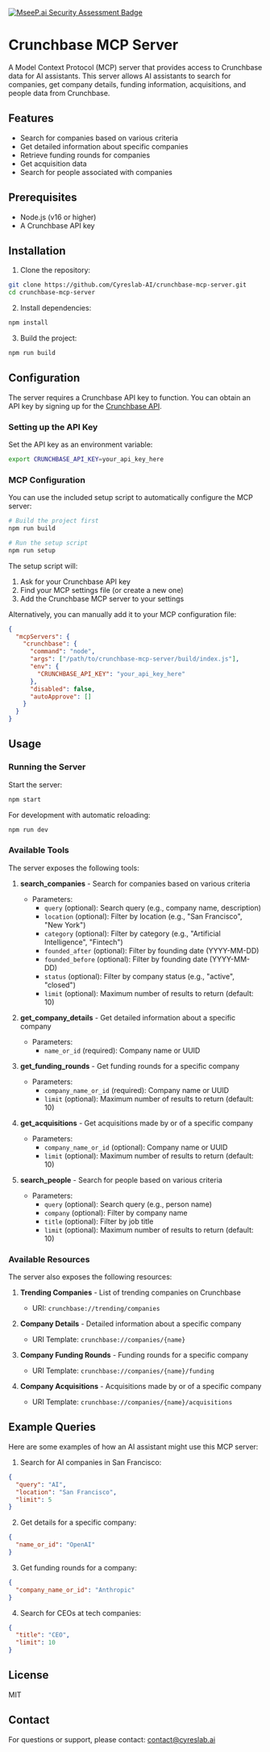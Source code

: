 [![MseeP.ai Security Assessment Badge](https://mseep.net/pr/cyreslab-ai-crunchbase-mcp-server-badge.png)](https://mseep.ai/app/cyreslab-ai-crunchbase-mcp-server)

# Crunchbase MCP Server

A Model Context Protocol (MCP) server that provides access to Crunchbase data for AI assistants. This server allows AI assistants to search for companies, get company details, funding information, acquisitions, and people data from Crunchbase.

## Features

- Search for companies based on various criteria
- Get detailed information about specific companies
- Retrieve funding rounds for companies
- Get acquisition data
- Search for people associated with companies

## Prerequisites

- Node.js (v16 or higher)
- A Crunchbase API key

## Installation

1. Clone the repository:

```bash
git clone https://github.com/Cyreslab-AI/crunchbase-mcp-server.git
cd crunchbase-mcp-server
```

2. Install dependencies:

```bash
npm install
```

3. Build the project:

```bash
npm run build
```

## Configuration

The server requires a Crunchbase API key to function. You can obtain an API key by signing up for the [Crunchbase API](https://data.crunchbase.com/docs/using-the-api).

### Setting up the API Key

Set the API key as an environment variable:

```bash
export CRUNCHBASE_API_KEY=your_api_key_here
```

### MCP Configuration

You can use the included setup script to automatically configure the MCP server:

```bash
# Build the project first
npm run build

# Run the setup script
npm run setup
```

The setup script will:

1. Ask for your Crunchbase API key
2. Find your MCP settings file (or create a new one)
3. Add the Crunchbase MCP server to your settings

Alternatively, you can manually add it to your MCP configuration file:

```json
{
  "mcpServers": {
    "crunchbase": {
      "command": "node",
      "args": ["/path/to/crunchbase-mcp-server/build/index.js"],
      "env": {
        "CRUNCHBASE_API_KEY": "your_api_key_here"
      },
      "disabled": false,
      "autoApprove": []
    }
  }
}
```

## Usage

### Running the Server

Start the server:

```bash
npm start
```

For development with automatic reloading:

```bash
npm run dev
```

### Available Tools

The server exposes the following tools:

1. **search_companies** - Search for companies based on various criteria

   - Parameters:
     - `query` (optional): Search query (e.g., company name, description)
     - `location` (optional): Filter by location (e.g., "San Francisco", "New York")
     - `category` (optional): Filter by category (e.g., "Artificial Intelligence", "Fintech")
     - `founded_after` (optional): Filter by founding date (YYYY-MM-DD)
     - `founded_before` (optional): Filter by founding date (YYYY-MM-DD)
     - `status` (optional): Filter by company status (e.g., "active", "closed")
     - `limit` (optional): Maximum number of results to return (default: 10)

2. **get_company_details** - Get detailed information about a specific company

   - Parameters:
     - `name_or_id` (required): Company name or UUID

3. **get_funding_rounds** - Get funding rounds for a specific company

   - Parameters:
     - `company_name_or_id` (required): Company name or UUID
     - `limit` (optional): Maximum number of results to return (default: 10)

4. **get_acquisitions** - Get acquisitions made by or of a specific company

   - Parameters:
     - `company_name_or_id` (optional): Company name or UUID
     - `limit` (optional): Maximum number of results to return (default: 10)

5. **search_people** - Search for people based on various criteria
   - Parameters:
     - `query` (optional): Search query (e.g., person name)
     - `company` (optional): Filter by company name
     - `title` (optional): Filter by job title
     - `limit` (optional): Maximum number of results to return (default: 10)

### Available Resources

The server also exposes the following resources:

1. **Trending Companies** - List of trending companies on Crunchbase

   - URI: `crunchbase://trending/companies`

2. **Company Details** - Detailed information about a specific company

   - URI Template: `crunchbase://companies/{name}`

3. **Company Funding Rounds** - Funding rounds for a specific company

   - URI Template: `crunchbase://companies/{name}/funding`

4. **Company Acquisitions** - Acquisitions made by or of a specific company
   - URI Template: `crunchbase://companies/{name}/acquisitions`

## Example Queries

Here are some examples of how an AI assistant might use this MCP server:

1. Search for AI companies in San Francisco:

```json
{
  "query": "AI",
  "location": "San Francisco",
  "limit": 5
}
```

2. Get details for a specific company:

```json
{
  "name_or_id": "OpenAI"
}
```

3. Get funding rounds for a company:

```json
{
  "company_name_or_id": "Anthropic"
}
```

4. Search for CEOs at tech companies:

```json
{
  "title": "CEO",
  "limit": 10
}
```

## License

MIT

## Contact

For questions or support, please contact: contact@cyreslab.ai
